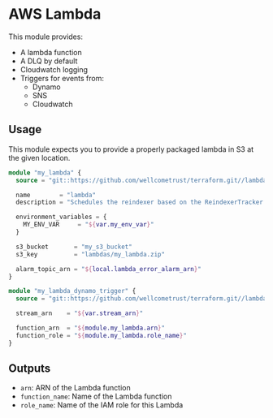 # AWS Lambda

This module provides:

- A lambda function
- A DLQ by default
- Cloudwatch logging
- Triggers for events from:
  - Dynamo
  - SNS
  - Cloudwatch

## Usage

This module expects you to provide a properly packaged lambda in S3 at the given location.

```tf
module "my_lambda" {
  source = "git::https://github.com/wellcometrust/terraform.git//lambda?ref=v1.0.0"

  name        = "lambda"
  description = "Schedules the reindexer based on the ReindexerTracker table"

  environment_variables = {
    MY_ENV_VAR     = "${var.my_env_var}"
  }

  s3_bucket       = "my_s3_bucket"
  s3_key          = "lambdas/my_lambda.zip"

  alarm_topic_arn = "${local.lambda_error_alarm_arn}"
}

module "my_lambda_dynamo_trigger" {
  source = "git::https://github.com/wellcometrust/terraform.git//lambda/trigger_dynamo?ref=v1.0.0"

  stream_arn    = "${var.stream_arn}"

  function_arn  = "${module.my_lambda.arn}"
  function_role = "${module.my_lambda.role_name}"
}
```

## Outputs

- `arn`: ARN of the Lambda function
- `function_name`: Name of the Lambda function
- `role_name`: Name of the IAM role for this Lambda
